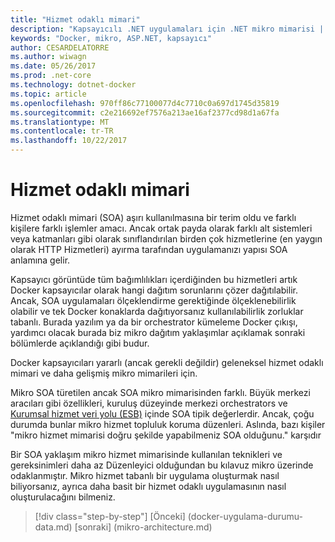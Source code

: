 ```yaml
---
title: "Hizmet odaklı mimari"
description: "Kapsayıcılı .NET uygulamaları için .NET mikro mimarisi | Hizmet odaklı mimari"
keywords: "Docker, mikro, ASP.NET, kapsayıcı"
author: CESARDELATORRE
ms.author: wiwagn
ms.date: 05/26/2017
ms.prod: .net-core
ms.technology: dotnet-docker
ms.topic: article
ms.openlocfilehash: 970ff86c77100077d4c7710c0a697d1745d35819
ms.sourcegitcommit: c2e216692ef7576a213ae16af2377cd98d1a67fa
ms.translationtype: MT
ms.contentlocale: tr-TR
ms.lasthandoff: 10/22/2017
---
```

# <a name="service-oriented-architecture"></a>Hizmet odaklı mimari 

Hizmet odaklı mimari (SOA) aşırı kullanılmasına bir terim oldu ve farklı kişilere farklı işlemler amacı. Ancak ortak payda olarak farklı alt sistemleri veya katmanları gibi olarak sınıflandırılan birden çok hizmetlerine (en yaygın olarak HTTP Hizmetleri) ayırma tarafından uygulamanızı yapısı SOA anlamına gelir.

Kapsayıcı görüntüde tüm bağımlılıkları içerdiğinden bu hizmetleri artık Docker kapsayıcılar olarak hangi dağıtım sorunlarını çözer dağıtılabilir. Ancak, SOA uygulamaları ölçeklendirme gerektiğinde ölçeklenebilirlik olabilir ve tek Docker konaklarda dağıtıyorsanız kullanılabilirlik zorluklar tabanlı. Burada yazılım ya da bir orchestrator kümeleme Docker çıkışı, yardımcı olacak burada biz mikro dağıtım yaklaşımlar açıklamak sonraki bölümlerde açıklandığı gibi budur.

Docker kapsayıcıları yararlı (ancak gerekli değildir) geleneksel hizmet odaklı mimari ve daha gelişmiş mikro mimarileri için.

Mikro SOA türetilen ancak SOA mikro mimarisinden farklı. Büyük merkezi aracıları gibi özellikleri, kuruluş düzeyinde merkezi orchestrators ve [Kurumsal hizmet veri yolu (ESB)](https://en.wikipedia.org/wiki/Enterprise_service_bus) içinde SOA tipik değerlerdir. Ancak, çoğu durumda bunlar mikro hizmet topluluk koruma düzenleri. Aslında, bazı kişiler "mikro hizmet mimarisi doğru şekilde yapabilmeniz SOA olduğunu." karşıdır

Bir SOA yaklaşım mikro hizmet mimarisinde kullanılan teknikleri ve gereksinimleri daha az Düzenleyici olduğundan bu kılavuz mikro üzerinde odaklanmıştır. Mikro hizmet tabanlı bir uygulama oluşturmak nasıl biliyorsanız, ayrıca daha basit bir hizmet odaklı uygulamasının nasıl oluşturulacağını bilmeniz.




>[!div class="step-by-step"]
[Önceki] (docker-uygulama-durumu-data.md) [sonraki] (mikro-architecture.md)
